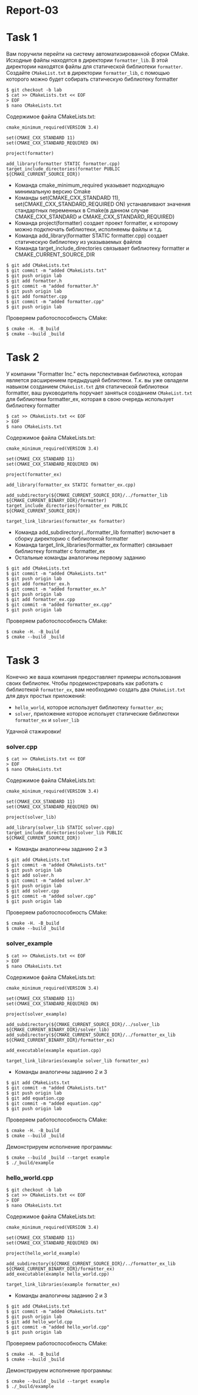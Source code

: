 # Report-03

# Task 1

Вам поручили перейти на систему автоматизированной сборки CMake. Исходные файлы находятся в директории `formatter_lib`. В этой директории находятся файлы для статической библиотеки `formatter`. Создайте `CMakeList.txt` в директории `formatter_lib`, с помощью которого можно будет собирать статическую библиотеку formatter

```
$ git checkout -b lab
$ cat >> CMakeLists.txt << EOF
> EOF
$ nano CMakeLists.txt
```

Содержимое файла CMakeLists.txt:

```
cmake_minimum_required(VERSION 3.4)

set(CMAKE_CXX_STANDARD 11)
set(CMAKE_CXX_STANDARD_REQUIRED ON)

project(formatter)

add_library(formatter STATIC formatter.cpp)
target_include_directories(formatter PUBLIC ${CMAKE_CURRENT_SOURCE_DIR})
```

- Команда cmake_minimum_required указывает подходящую минимальную версию Cmake
- Команды set(CMAKE_CXX_STANDARD 11), set(CMAKE_CXX_STANDARD_REQUIRED ON) устанавливают значения стандартных переменных в Cmake(в данном случае CMAKE_CXX_STANDARD и CMAKE_CXX_STANDARD_REQUIRED)
- Команда project(formatter) создает проект formatter, к которому можно подключать библиотеки, исполняемы файлы и т.д.
- Команда add_library(formatter STATIC formatter.cpp) создает статическую библиотеку из указываемых файлов
- Команда target_include_directories связывает библиотеку formatter и CMAKE_CURRENT_SOURCE_DIR

```
$ git add CMakeLists.txt
$ git commit -m "added CMakeLists.txt"
$ git push origin lab
$ git add formatter.h
$ git commit -m "added formatter.h"
$ git push origin lab
$ git add formatter.cpp
$ git commit -m "added formatter.cpp"
$ git push origin lab
```

Проверяем работоспособность CMake:
```
$ cmake -H. -B_build
$ cmake --build _build
```

# Task 2

У компании "Formatter Inc." есть перспективная библиотека, которая является расширением предыдущей библиотеки. Т.к. вы уже овладели навыком созданием `CMakeList.txt` для статической библиотеки formatter, ваш руководитель поручает заняться созданием `CMakeList.txt` для библиотеки formatter_ex, которая в свою очередь использует библиотеку formatter

```
$ cat >> CMakeLists.txt << EOF
> EOF
$ nano CMakeLists.txt
```

Содержимое файла CMakeLists.txt:

```
cmake_minimum_required(VERSION 3.4)

set(CMAKE_CXX_STANDARD 11)
set(CMAKE_CXX_STANDARD_REQUIRED ON)

project(formatter_ex)

add_library(formatter_ex STATIC formatter_ex.cpp)

add_subdirectory(${CMAKE_CURRENT_SOURCE_DIR}/../formatter_lib ${CMAKE_CURRENT_BINARY_DIR}/formatter)
target_include_directories(formatter_ex PUBLIC ${CMAKE_CURRENT_SOURCE_DIR})

target_link_libraries(formatter_ex formatter)
```

- Команда add_subdirectory(../formatter_lib formatter) включает в сборку директорию с библиотекой formatter
- Команда target_link_libraries(formatter_ex formatter) связывает библиотеку formatter с formatter_ex
- Остальные команды аналогичны первому заданию

```
$ git add CMakeLists.txt
$ git commit -m "added CMakeLists.txt"
$ git push origin lab
$ git add formatter_ex.h
$ git commit -m "added formatter_ex.h"
$ git push origin lab
$ git add formatter_ex.cpp
$ git commit -m "added formatter_ex.cpp"
$ git push origin lab
```

Проверяем работоспособность CMake:
```
$ cmake -H. -B_build
$ cmake --build _build
```

# Task 3
Конечно же ваша компания предоставляет примеры использования своих библиотек. Чтобы продемонстрировать как работать с библиотекой `formatter_ex`, вам необходимо создать два `CMakeList.txt` для двух простых приложений:

- `hello_world`, которое использует библиотеку `formatter_ex`;
- `solver`, приложение которое испольует статические библиотеки `formatter_ex` и `solver_lib`

Удачной стажировки!

### solver.cpp

```
$ cat >> CMakeLists.txt << EOF
> EOF
$ nano CMakeLists.txt
```

Содержимое файла CMakeLists.txt:

```
cmake_minimum_required(VERSION 3.4)

set(CMAKE_CXX_STANDARD 11)
set(CMAKE_CXX_STANDARD_REQUIRED ON)

project(solver_lib)

add_library(solver_lib STATIC solver.cpp)
target_include_directories(solver_lib PUBLIC ${CMAKE_CURRENT_SOURCE_DIR})
```

- Команды аналогичны заданию 2 и 3

```
$ git add CMakeLists.txt
$ git commit -m "added CMakeLists.txt"
$ git push origin lab
$ git add solver.h
$ git commit -m "added solver.h"
$ git push origin lab
$ git add solver.cpp
$ git commit -m "added solver.cpp"
$ git push origin lab
```

Проверяем работоспособность CMake:
```
$ cmake -H. -B_build
$ cmake --build _build
```

### solver_example

```
$ cat >> CMakeLists.txt << EOF
> EOF
$ nano CMakeLists.txt
```

Содержимое файла CMakeLists.txt:

```
cmake_minimum_required(VERSION 3.4)

set(CMAKE_CXX_STANDARD 11)
set(CMAKE_CXX_STANDARD_REQUIRED ON)

project(solver_example)

add_subdirectory(${CMAKE_CURRENT_SOURCE_DIR}/../solver_lib ${CMAKE_CURRENT_BINARY_DIR}/solver_lib)
add_subdirectory(${CMAKE_CURRENT_SOURCE_DIR}/../formatter_ex_lib ${CMAKE_CURRENT_BINARY_DIR}/formatter_ex)

add_executable(example equation.cpp)

target_link_libraries(example solver_lib formatter_ex)
```

- Команды аналогичны заданию 2 и 3

```
$ git add CMakeLists.txt
$ git commit -m "added CMakeLists.txt"
$ git push origin lab
$ git add equation.cpp
$ git commit -m "added equation.cpp"
$ git push origin lab
```

Проверяем работоспособность CMake:
```
$ cmake -H. -B_build
$ cmake --build _build
```

Демонстрируем исполнение программы:
```
$ cmake --build _build --target example
$ ./_build/example
```

### hello_world.cpp

```
$ git checkout -b lab
$ cat >> CMakeLists.txt << EOF
> EOF
$ nano CMakeLists.txt
```

Содержимое файла CMakeLists.txt:

```
cmake_minimum_required(VERSION 3.4)

set(CMAKE_CXX_STANDARD 11)
set(CMAKE_CXX_STANDARD_REQUIRED ON)

project(hello_world_example)

add_subdirectory(${CMAKE_CURRENT_SOURCE_DIR}/../formatter_ex_lib ${CMAKE_CURRENT_BINARY_DIR}/formatter_ex)
add_executable(example hello_world.cpp)

target_link_libraries(example formatter_ex)
```

- Команды аналогичны заданию 2 и 3

```
$ git add CMakeLists.txt
$ git commit -m "added CMakeLists.txt"
$ git push origin lab
$ git add hello_world.cpp
$ git commit -m "added hello_world.cpp"
$ git push origin lab
```

Проверяем работоспособность CMake:
```
$ cmake -H. -B_build
$ cmake --build _build
```

Демонстрируем исполнение программы:
```
$ cmake --build _build --target example
$ ./_build/example
```
